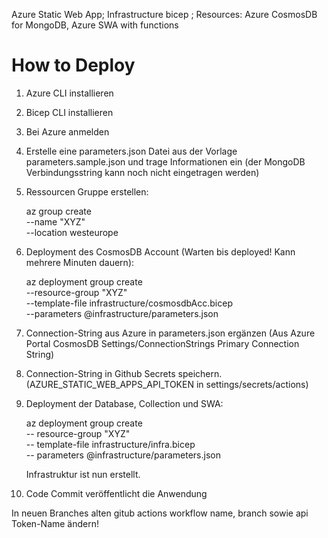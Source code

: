 Azure Static Web App;
Infrastructure bicep ;
Resources: Azure CosmosDB for MongoDB, Azure SWA with functions

# How to Deploy

1. Azure CLI installieren
2. Bicep CLI installieren
3. Bei Azure anmelden
4. Erstelle eine parameters.json Datei aus der Vorlage parameters.sample.json und trage Informationen ein (der MongoDB Verbindungsstring kann noch nicht eingetragen werden)
5. Ressourcen Gruppe erstellen:

   az group create \
   --name "XYZ" \
   --location westeurope

6. Deployment des CosmosDB Account (Warten bis deployed! Kann mehrere Minuten dauern):

   az deployment group create \
   --resource-group "XYZ" \
   --template-file infrastructure/cosmosdbAcc.bicep \
   --parameters @infrastructure/parameters.json

7. Connection-String aus Azure in parameters.json ergänzen (Aus Azure Portal CosmosDB Settings/ConnectionStrings Primary Connection String)
8. Connection-String in Github Secrets speichern. (AZURE_STATIC_WEB_APPS_API_TOKEN in settings/secrets/actions)
9. Deployment der Database, Collection und SWA:

   az deployment group create \
   -- resource-group "XYZ" \
   -- template-file infrastructure/infra.bicep \
   -- parameters @infrastructure/parameters.json

   Infrastruktur ist nun erstellt.

10. Code Commit veröffentlicht die Anwendung

In neuen Branches alten gitub actions workflow name, branch sowie api Token-Name ändern!
